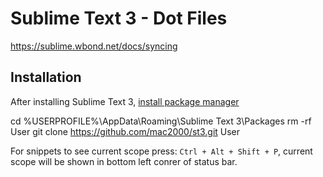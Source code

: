 Sublime Text 3 - Dot Files
==========================

https://sublime.wbond.net/docs/syncing

Installation
------------

After installing Sublime Text 3, [install package manager](https://sublime.wbond.net/installation)

cd %USERPROFILE%\AppData\Roaming\Sublime Text 3\Packages
rm -rf User
git clone https://github.com/mac2000/st3.git User

For snippets to see current scope press: `Ctrl + Alt + Shift + P`, current scope will be shown in bottom left conrer of status bar.
